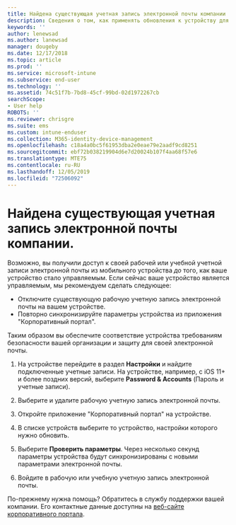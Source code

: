 ```yaml
---
title: Найдена существующая учетная запись электронной почты компании | Microsoft Docs
description: Сведения о том, как применять обновления к устройству для повторного доступа к вашей рабочей или учебной электронной почте.
keywords: ''
author: lenewsad
ms.author: lanewsad
manager: dougeby
ms.date: 12/17/2018
ms.topic: article
ms.prod: ''
ms.service: microsoft-intune
ms.subservice: end-user
ms.technology: ''
ms.assetid: 74c51f7b-7bd8-45cf-99bd-02d1972267cb
searchScope:
- User help
ROBOTS: ''
ms.reviewer: chrisgre
ms.suite: ems
ms.custom: intune-enduser
ms.collection: M365-identity-device-management
ms.openlocfilehash: c18a4a0bc5f61953dba2e0eae79e2aadf9cd8251
ms.sourcegitcommit: ebf72b038219904d6e7d20024b107f4aa68f57e6
ms.translationtype: MTE75
ms.contentlocale: ru-RU
ms.lasthandoff: 12/05/2019
ms.locfileid: "72506092"
---
```

# <a name="an-existing-company-email-account-was-found"></a>Найдена существующая учетная запись электронной почты компании.

Возможно, вы получили доступ к своей рабочей или учебной учетной записи электронной почты из мобильного устройства *до* того, как ваше устройство стало управляемым. Если сейчас ваше устройство является управляемым, мы рекомендуем сделать следующее:

* Отключите существующую рабочую учетную запись электронной почты на вашем устройстве.
* Повторно синхронизируйте параметры устройства из приложения "Корпоративный портал".  

Таким образом вы обеспечите соответствие устройства требованиям безопасности вашей организации и защиту для своей электронной почты.

1. На устройстве перейдите в раздел **Настройки** и найдите подключенные учетные записи. На устройстве, например, с iOS 11+ и более поздних версий, выберите **Password & Accounts** (Пароль и учетные записи).
 
2. Выберите и удалите рабочую учетную запись электронной почты.

3. Откройте приложение "Корпоративный портал" на устройстве.  

4. В списке устройств выберите то устройство, настройки которого нужно обновить.

5. Выберите **Проверить параметры**. Через несколько секунд параметры устройства будут синхронизированы с новыми параметрами электронной почты.

6. Войдите в рабочую или учебную учетную запись электронной почты.

По-прежнему нужна помощь? Обратитесь в службу поддержки вашей компании. Его контактные данные доступны на [веб-сайте корпоративного портала](https://go.microsoft.com/fwlink/?linkid=2010980).

